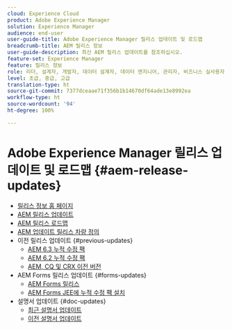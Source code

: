 ```yaml
---
cloud: Experience Cloud
product: Adobe Experience Manager
solution: Experience Manager
audience: end-user
user-guide-title: Adobe Experience Manager 릴리스 업데이트 및 로드맵
breadcrumb-title: AEM 릴리스 정보
user-guide-description: 최신 AEM 릴리스 업데이트를 참조하십시오.
feature-set: Experience Manager
feature: 릴리스 정보
role: 리더, 설계자, 개발자, 데이터 설계자, 데이터 엔지니어, 관리자, 비즈니스 실사용자
level: 초급, 중급, 고급
translation-type: ht
source-git-commit: 7377dceaae71f356b1b14670df64ade13e8992ea
workflow-type: ht
source-wordcount: '94'
ht-degree: 100%

---
```



# Adobe Experience Manager 릴리스 업데이트 및 로드맵 {#aem-release-updates}

+ [릴리스 정보 홈 페이지](home.md)
+ [AEM 릴리스 업데이트](aem-releases-updates.md)
+ [AEM 릴리스 로드맵](update-releases-roadmap.md)
+ [AEM 업데이트 릴리스 차량 정의](update-release-vehicle-definitions.md)
+ 이전 릴리스 업데이트 {#previous-updates}
   + [AEM 6.3 누적 수정 팩](release-notes-aem-6-3-cumulative-fix-pack.md)
   + [AEM 6.2 누적 수정 팩](release-notes-aem-6-2-cumulative-fix-pack.md)
   + [AEM, CQ 및 CRX 이전 버전](aem-previous-versions.md)
+ AEM Forms 릴리스 업데이트 {#forms-updates}
   + [AEM Forms 릴리스](aem-forms-releases.md)
   + [AEM Forms JEE에 누적 수정 팩 설치](install-cfp-aem-forms-jee.md)
+ 설명서 업데이트 {#doc-updates}
   + [최근 설명서 업데이트](documentation-updates.md)
   + [이전 설명서 업데이트](previous-documentation-updates.md)
